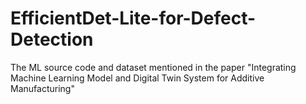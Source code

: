 # EfficientDet-Lite-for-Defect-Detection
The ML source code and dataset mentioned in the paper "Integrating Machine Learning Model and Digital Twin System for Additive Manufacturing"
